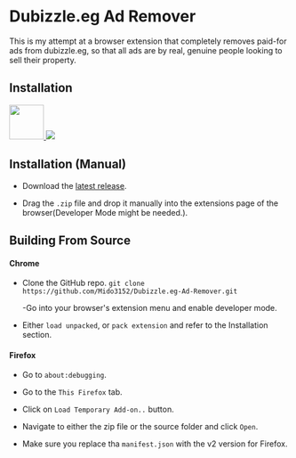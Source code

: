 # Dubizzle.eg Ad Remover

This is my attempt at a browser extension that completely removes paid-for ads from dubizzle.eg, so that all ads are by real, genuine people looking to sell their property.

## Installation

<a href="https://chromewebstore.google.com/detail/dubizzleeg-ad-remover/nnnmpbhndfmpgnnkpmhcnohdamcaillb">
<img src="https://storage.googleapis.com/web-dev-uploads/image/WlD8wC6g8khYWPJUsQceQkhXSlv1/iNEddTyWiMfLSwFD6qGq.png" height="62px"></img>
</a>
<a href="https://chromewebstore.google.com/detail/dubizzleeg-ad-remover/nnnmpbhndfmpgnnkpmhcnohdamcaillb">
<img src="https://extensionworkshop.com/assets/img/documentation/publish/get-the-addon-178x60px.dad84b42.png" ></img>
</a>

## Installation (Manual)

- Download the [latest release](https://github.com/Mido3152/Dubizzle.eg-Ad-Remover/releases/).

- Drag the `.zip` file and drop it manually into the extensions page of the browser(Developer Mode might be needed.).

## Building From Source

#### Chrome

- Clone the GitHub repo.
  `git clone https://github.com/Mido3152/Dubizzle.eg-Ad-Remover.git`

  -Go into your browser's extension menu and enable developer mode.

- Either `load unpacked`, or `pack extension` and refer to the Installation section.

#### Firefox

- Go to `about:debugging`.

- Go to the `This Firefox` tab.

- Click on `Load Temporary Add-on..` button.

- Navigate to either the zip file or the source folder and click `Open`.

- Make sure you replace tha `manifest.json` with the v2 version for Firefox.
